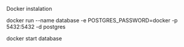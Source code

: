 Docker instalation

docker run --name database -e POSTGRES_PASSWORD=docker -p 5432:5432 -d postgres

docker start database

